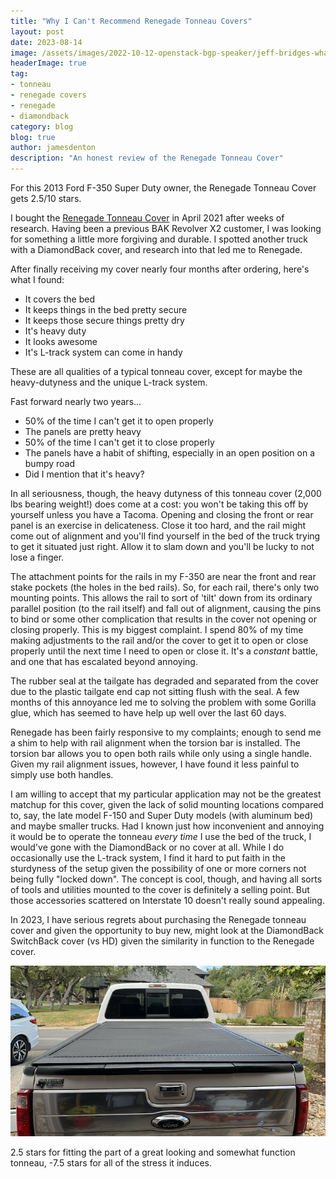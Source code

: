 ```yaml
---
title: "Why I Can't Recommend Renegade Tonneau Covers"
layout: post
date: 2023-08-14
image: /assets/images/2022-10-12-openstack-bgp-speaker/jeff-bridges-what.gif
headerImage: true
tag:
- tonneau
- renegade covers
- renegade
- diamondback
category: blog
blog: true
author: jamesdenton
description: "An honest review of the Renegade Tonneau Cover"
---
```


For this 2013 Ford F-350 Super Duty owner, the Renegade Tonneau Cover gets 2.5/10 stars.
<!--more-->

I bought the [Renegade Tonneau Cover](https://renegadecovers.com) in April 2021 after weeks of research. Having been a previous BAK Revolver X2 customer, I was looking for something a little more forgiving and durable. I spotted another truck with a DiamondBack cover, and research into that led me to Renegade.

After finally receiving my cover nearly four months after ordering, here's what I found:

- It covers the bed
- It keeps things in the bed pretty secure
- It keeps those secure things pretty dry
- It's heavy duty
- It looks awesome
- It's L-track system can come in handy

These are all qualities of a typical tonneau cover, except for maybe the heavy-dutyness and the unique L-track system. 

Fast forward nearly two years...

- 50% of the time I can't get it to open properly
- The panels are pretty heavy
- 50% of the time I can't get it to close properly
- The panels have a habit of shifting, especially in an open position on a bumpy road
- Did I mention that it's heavy?

In all seriousness, though, the heavy dutyness of this tonneau cover (2,000 lbs bearing weight!) does come at a cost: you won't be taking this off by yourself unless you have a Tacoma. Opening and closing the front or rear panel is an exercise in delicateness. Close it too hard, and the rail might come out of alignment and you'll find yourself in the bed of the truck trying to get it situated just right. Allow it to slam down and you'll be lucky to not lose a finger.

The attachment points for the rails in my F-350 are near the front and rear stake pockets (the holes in the bed rails). So, for each rail, there's only two mounting points. This allows the rail to sort of 'tilt' down from its ordinary parallel position (to the rail itself) and fall out of alignment, causing the pins to bind or some other complication that results in the cover not opening or closing properly. This is my biggest complaint. I spend 80% of my time making adjustments to the rail and/or the cover to get it to open or close properly until the next time I need to open or close it. It's a *constant* battle, and one that has escalated beyond annoying.

The rubber seal at the tailgate has degraded and separated from the cover due to the plastic tailgate end cap not sitting flush with the seal. A few months of this annoyance led me to solving the problem with some Gorilla glue, which has seemed to have help up well over the last 60 days.

Renegade has been fairly responsive to my complaints; enough to send me a shim to help with rail alignment when the torsion bar is installed. The torsion bar allows you to open both rails while only using a single handle. Given my rail alignment issues, however, I have found it less painful to simply use both handles.

I am willing to accept that my particular application may not be the greatest matchup for this cover, given the lack of solid mounting locations compared to, say, the late model F-150 and Super Duty models (with aluminum bed) and maybe smaller trucks. Had I known just how inconvenient and annoying it would be to operate the tonneau *every time* I use the bed of the truck, I would've gone with the DiamondBack or no cover at all. While I do occasionally use the L-track system, I find it hard to put faith in the sturdyness of the setup given the possibility of one or more corners not being fully "locked down". The concept is cool, though, and having all sorts of tools and utilities mounted to the cover is definitely a selling point. But those accessories scattered on Interstate 10 doesn't really sound appealing.

In 2023, I have serious regrets about purchasing the Renegade tonneau cover and given the opportunity to buy new, might look at the DiamondBack SwitchBack cover (vs HD) given the similarity in function to the Renegade cover. 

![Tonneau](/assets/images/2023-08-14-renegade-covers/cover.png)

2.5 stars for fitting the part of a great looking and somewhat function tonneau, -7.5 stars for all of the stress it induces.
